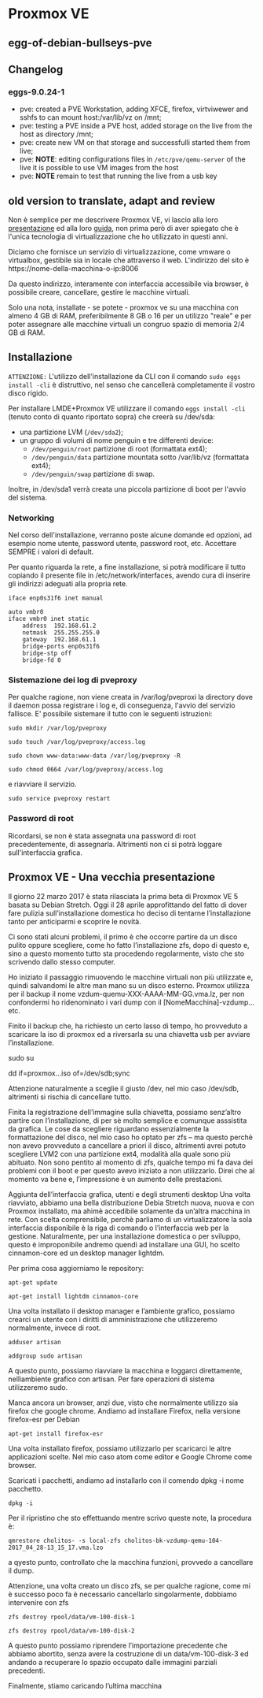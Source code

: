 # Proxmox VE

## egg-of-debian-bullseys-pve

## Changelog 

### eggs-9.0.24-1

* pve: created a PVE Workstation, adding XFCE, firefox, virtviwewer and sshfs to can mount host:/var/lib/vz on /mnt;
* pve: testing a PVE inside a PVE host, added storage on the live from the host as directory /mnt;
* pve: create new VM on that storage and successfulli started them from live;
* pve: **NOTE**: editing configurations files in ```/etc/pve/qemu-server``` of the live it is possible to use VM images from the host
* pve: **NOTE** remain to test that running the live from a usb key


## old version to translate, adapt and review

Non è semplice per me descrivere Proxmox VE, vi lascio alla loro [presentazione](https://pve.proxmox.com/wiki/Main_Page) ed alla loro [guida](https://pve.proxmox.com/pve-docs/pve-admin-guide.html), non prima però di aver spiegato che è l'unica tecnologia di virtualizzazione che ho utilizzato in questi anni.

Diciamo che fornisce un servizio di virtualizzazione, come vmware o virtualbox, gestibile sia in locale che attraverso il web. L'indirizzo del sito è https://nome-della-macchina-o-ip:8006

Da questo indirizzo, interamente con interfaccia accessibile via browser, è possibile creare, cancellare, gestire le macchine virtuali.

Solo una nota, installate - se potete - proxmox ve su una macchina con almeno 4 GB di RAM, preferibilmente 8 GB o 16 per un utilizzo "reale" e per poter assegnare alle macchine virtuali un congruo spazio di memoria 2/4 GB di RAM.


## Installazione

``ATTENZIONE:`` L'utilizzo dell'installazione da CLI con il comando ```sudo eggs install -cli``` è distruttivo, nel senso che cancellerà completamente il vostro disco rigido.

Per installare LMDE+Proxmox VE utilizzare il comando ```eggs install -cli``` (tenuto conto di quanto riportato sopra) che creerà su /dev/sda:

* una partizione LVM (```/dev/sda2```);
* un gruppo di volumi di nome penguin e tre differenti device: 
  * ```/dev/penguin/root``` partizione di root (formattata ext4);
  * ```/dev/penguin/data``` partizione mountata sotto /var/lib/vz (formattata ext4);
  * ```/dev/penguin/swap``` partizione di swap.

Inoltre, in /dev/sda1 verrà creata una piccola partizione di boot per l'avvio del sistema.

### Networking
Nel corso dell'installazione, verranno poste alcune domande ed opzioni, ad esempio nome utente, password utente, password root, etc. Accettare SEMPRE i valori di default.

Per quanto riguarda la rete, a fine installazione, si potrà modificare il tutto copiando il presente file in /etc/network/interfaces, avendo cura di inserire gli indirizzi adeguati alla propria rete.

```
iface enp0s31f6 inet manual

auto vmbr0
iface vmbr0 inet static
	address  192.168.61.2
	netmask  255.255.255.0
	gateway  192.168.61.1
	bridge-ports enp0s31f6
	bridge-stp off
	bridge-fd 0

```
### Sistemazione dei log di pveproxy
Per qualche ragione, non viene creata in /var/log/pveproxi la directory dove il daemon possa registrare i log e, di conseguenza, l'avvio del servizio fallisce. E' possibile sistemare il tutto con le seguenti istruzioni:

```sudo mkdir /var/log/pveproxy```

```sudo touch /var/log/pveproxy/access.log```

```sudo chown www-data:www-data /var/log/pveproxy -R```

```sudo chmod 0664 /var/log/pveproxy/access.log ```

e riavviare il servizio.

```sudo service pveproxy restart```

### Password di root

Ricordarsi, se non è stata assegnata una password di root precedentemente, di assegnarla. Altrimenti non ci si potrà loggare sull'interfaccia grafica.


## Proxmox VE - Una vecchia presentazione

Il giorno 22 marzo 2017 è stata rilasciata la prima beta di Proxmox VE 5 basata su Debian Stretch. Oggi il 28 aprile approfittando del fatto di dover fare pulizia sull’installazione domestica ho deciso di tentarne l’installazione tanto per anticiparmi e scoprire le novità.

Ci sono stati alcuni problemi, il primo è che occorre partire da un disco pulito oppure scegliere, come ho fatto l’installazione zfs, dopo di questo e, sino a questo momento tutto sta procedendo regolarmente, visto che sto scrivendo dallo stesso computer.

Ho iniziato il passaggio rimuovendo le macchine virtuali non più utilizzate e, quindi salvandomi le altre man mano su un disco esterno. Proxmox utilizza per il backup il nome vzdum-quemu-XXX-AAAA-MM-GG.vma.lz, per non confondermi ho ridenominato i vari dump con il [NomeMacchina]-vzdump… etc.

Finito il backup che, ha richiesto un certo lasso di tempo, ho provveduto a scaricare la iso di proxmox ed a riversarla su una chiavetta usb per avviare l’installazione.

sudo su

dd if=proxmox…iso of=/dev/sdb;sync

Attenzione naturalmente a sceglie il giusto /dev, nel mio caso /dev/sdb, altrimenti si rischia di cancellare tutto.

Finita la registrazione dell’immagine sulla chiavetta, possiamo senz’altro partire con l’installazione, di per sè molto semplice e comunque asssistita da grafica. Le cose da scegliere riguardano essenzialmente la formattazione del disco, nel mio caso ho optato per zfs – ma questo perchè non avevo provveduto a cancellare a priori il disco, altrimenti avrei potuto scegliere LVM2 con una partizione ext4, modalità alla quale sono più abituato. Non sono pentito al momento di zfs, qualche tempo mi fa dava dei problemi con il boot e per questo avevo iniziato a non utilizzarlo. Direi che al momento va bene e, l’impressione è un aumento delle prestazioni.

Aggiunta dell’interfaccia grafica, utenti e degli strumenti desktop
Una volta riavviato, abbiamo una bella distribuzione Debia Stretch nuova, nuova e con Proxmox installato, ma ahimè accedibile solamente da un’altra macchina in rete. Con scelta comprensibile, perchè parliamo di un virtualizzatore la sola interfaccia disponibile è la riga di comando o l’interfaccia web per la gestione. Naturalmente, per una installazione domestica o per sviluppo, questo è improponibile andremo quendi ad installare una GUI, ho scelto cinnamon-core ed un desktop manager lightdm.

Per prima cosa aggiorniamo le repository:

```apt-get update```

```apt-get install lightdm cinnamon-core```

Una volta installato il desktop manager e l’ambiente grafico, possiamo crearci un utente con i diritti di amministrazione che utilizzeremo normalmente, invece di root.

```adduser artisan```

```addgroup sudo artisan```

A questo punto, possiamo riavviare la macchina e loggarci direttamente, nellìambiente grafico con artisan. Per fare operazioni di sistema utilizzeremo sudo.

Manca ancora un browser, anzi due, visto che normalmente utilizzo sia firefox che google chrome. Andiamo ad installare Firefox, nella versione firefox-esr per Debian

```apt-get install firefox-esr```

Una volta installato firefox, possiamo utilizzarlo per scaricarci le altre applicazioni scelte. Nel mio caso atom come editor e Google Chrome come browser.

Scaricati i pacchetti, andiamo ad installarlo con il comendo dpkg -i  nome pacchetto.

```dpkg -i```

Per il ripristino che sto effettuando mentre scrivo queste note, la procedura è:

```qmrestore cholitos- -s local-zfs cholitos-bk-vzdump-qemu-104-2017_04_28-13_15_17.vma.lzo```

a qyesto punto, controllato che la macchina funzioni, provvedo a cancellare il dump.

Attenzione, una volta creato un disco zfs, se per qualche ragione, come mi è successo poco fa è necessario cancellarlo singolarmente, dobbiamo intervenire con zfs

```zfs destroy rpool/data/vm-100-disk-1```

```zfs destroy rpool/data/vm-100-disk-2```

A questo punto possiamo riprendere l’importazione precedente che abbiamo abortito, senza avere la costruzione di un data/vm-100-disk-3 ed andando a recuperare lo spazio occupato dalle immagini parziali precedenti.

Finalmente, stiamo caricando l’ultima macchina
